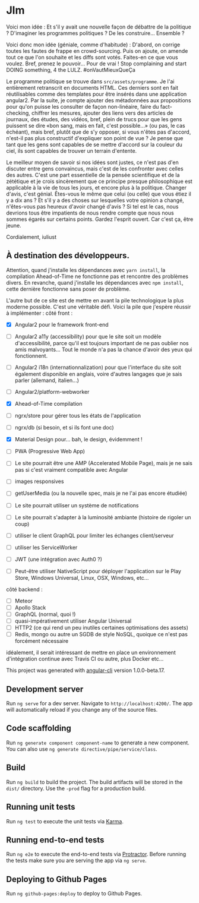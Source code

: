 # Jlm

Voici mon idée : Et s'il y avait une nouvelle façon de débattre de la politique ? D'imaginer les programmes politiques ? De les construire... Ensemble ?

Voici donc mon idée (géniale, comme d'habitude) : D'abord, on corrige toutes les fautes de frappe en crowd-sourcing. Puis on ajoute, on amende tout ce que l'on souhaite et les diffs sont votés. Faites-en ce que vous voulez. Bref, prenez le pouvoir... Pour de vrai ! Stop complaining and start DOING something, 4 the LULZ. #onVautMieuxQueÇa

Le programme politique se trouve dans `src/assets/programme`. Je l'ai entièrement retranscrit en documents HTML. Ces derniers sont en fait réutilisables comme des templates pour être insérés dans une application angular2. Par la suite, je compte ajouter des métadonnées aux propositions pour qu'on puisse les consulter de façon non-linéaire, faire du fact-checking, chiffrer les mesures, ajouter des liens vers des articles de journaux, des études, des vidéos, bref, plein de trucs pour que les gens puissent se dire «bon sang, mais en fait, c'est possible...» (ou pas, le cas échéant), mais bref, plutôt que de s'y opposer, si vous n'êtes pas d'accord, n'est-il pas plus constructif d'expliquer son point de vue ? Je pense que tant que les gens sont capables de se mettre d'accord sur la couleur du ciel, ils sont capables de trouver un terrain d'entente.

Le meilleur moyen de savoir si nos idées sont justes, ce n'est pas d'en discuter entre gens convaincus, mais c'est de les confronter avec celles des autres. C'est une part essentielle de la pensée scientifique et de la zététique et je crois sincèrement que ce principe presque philosophique est applicable à la vie de tous les jours, et encore plus à la politique. Changer d'avis, c'est génial. Êtes-vous le même que celui (ou celle) que vous étiez il y a dix ans ? Et s'il y a des choses sur lesquelles votre opinion a changé, n'êtes-vous pas heureux d'avoir changé d'avis ? Si tel est le cas, nous devrions tous être impatients de nous rendre compte que nous nous sommes égarés sur certains points. Gardez l'esprit ouvert. Car c'est ça, être jeune.

Cordialement,
iuliust

## À destination des développeurs.

Attention, quand j'installe les dépendances avec `yarn install`, la compilation Ahead-of-Time ne fonctionne pas et rencontre des problèmes divers.
En revanche, quand j'installe les dépendances avec `npm install`, cette dernière fonctionne sans poser de problème.

L'autre but de ce site est de mettre en avant la pile technologique la plus moderne possible. C'est une véritable défi.
Voici la pile que j'espère réussir à implémenter :
côté front :
- [x] Angular2 pour le framework front-end
- [ ] Angular2 a11y (accessibility) pour que le site soit un modèle d'accessibilité, parce qu'il est toujours important de ne pas oublier nos amis malvoyants... Tout le monde n'a pas la chance d'avoir des yeux qui fonctionnent.
- [ ] Angular2 i18n (internationnalization) pour que l'interface du site soit également disponible en anglais, voire d'autres langages que je sais parler (allemand, italien...)
- [ ] Angular2/platform-webworker
- [x] Ahead-of-Time compilation
- [ ] ngrx/store pour gérer tous les états de l'application
- [ ] ngrx/db (si besoin, et si ils font une doc)
- [x] Material Design pour... bah, le design, évidemment !
- [ ] PWA (Progressive Web App)
- [ ] Le site pourrait être une AMP (Accelerated Mobile Page), mais je ne sais pas si c'est vraiment compatible avec Angular
- [ ] images responsives
- [ ] getUserMedia (ou la nouvelle spec, mais je ne l'ai pas encore étudiée)
- [ ] Le site pourrait utiliser un système de notifications
- [ ] Le site pourrait s'adapter à la luminosité ambiante (histoire de rigoler un coup)
- [ ] utiliser le client GraphQL pour limiter les échanges client/serveur
- [ ] utiliser les ServiceWorker
- [ ] JWT (une intégration avec Auth0 ?)
- [ ] Peut-être utiliser NativeScript pour déployer l'application sur le Play Store, Windows Universal, Linux, OSX, Windows, etc...


côté backend :
- [ ] Meteor
- [ ] Apollo Stack
- [ ] GraphQL (normal, quoi !)
- [ ] quasi-impérativement utiliser Angular Universal
- [ ] HTTP2 (ce qui rend un peu inutiles certaines optimisations des assets)
- [ ] Redis, mongo ou autre un SGDB de style NoSQL, quoique ce n'est pas forcément nécessaire

idéalement, il serait intéressant de mettre en place un environnement d'intégration continue avec Travis CI ou autre, plus Docker etc...

This project was generated with [angular-cli](https://github.com/angular/angular-cli) version 1.0.0-beta.17.

## Development server

Run `ng serve` for a dev server. Navigate to `http://localhost:4200/`. The app will automatically reload if you change any of the source files.

## Code scaffolding

Run `ng generate component component-name` to generate a new component. You can also use `ng generate directive/pipe/service/class`.

## Build

Run `ng build` to build the project. The build artifacts will be stored in the `dist/` directory. Use the `-prod` flag for a production build.

## Running unit tests

Run `ng test` to execute the unit tests via [Karma](https://karma-runner.github.io).

## Running end-to-end tests

Run `ng e2e` to execute the end-to-end tests via [Protractor](http://www.protractortest.org/). Before running the tests make sure you are serving the app via `ng serve`.

## Deploying to Github Pages

Run `ng github-pages:deploy` to deploy to Github Pages.

